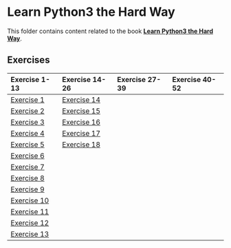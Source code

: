 # Learn Python3 the Hard Way

This folder contains content related to the book [**Learn Python3 the Hard Way**](https://learnpythonthehardway.org/).

## Exercises
|Exercise 1-13|Exercise 14-26|Exercise 27-39|Exercise 40-52|
|:------------|:-------------|:-------------|:-------------|
|[Exercise 1](part_1/ex01.md)|[Exercise 14](part_2/ex14.md)|||
|[Exercise 2](part_1/ex02.md)|[Exercise 15](part_2/ex15.md)|||
|[Exercise 3](part_1/ex03.md)|[Exercise 16](part_2/ex16.md)|||
|[Exercise 4](part_1/ex04.md)|[Exercise 17](part_2/ex17.md)|||
|[Exercise 5](part_1/ex05.md)|[Exercise 18](part_2/ex18.md)|||
|[Exercise 6](part_1/ex06.md)||||
|[Exercise 7](part_1/ex07.md)||||
|[Exercise 8](part_1/ex08.md)||||
|[Exercise 9](part_1/ex09.md)||||
|[Exercise 10](part_1/ex10.md)||||
|[Exercise 11](part_1/ex11.md)||||
|[Exercise 12](part_1/ex12.md)||||
|[Exercise 13](part_1/ex13.md)||||